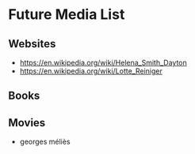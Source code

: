 # Future Media List


## Websites
- https://en.wikipedia.org/wiki/Helena_Smith_Dayton
- https://en.wikipedia.org/wiki/Lotte_Reiniger

## Books

## Movies
- georges méliès
